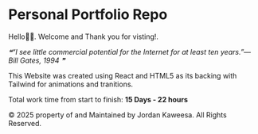 # Personal Portfolio Repo
Hello🧙🏼. Welcome and Thank you for visting!.

<!--STARTS_HERE_QUOTE_README-->
<i>❝“I see little commercial potential for the Internet for at least ten years.”— Bill Gates, 1994   ❞</i>
<!--ENDS_HERE_QUOTE_README-->


This Website was created using React and HTML5 as its backing with Tailwind for animations and tranitions.

Total work time from start to finish: **15 Days - 22 hours**

© 2025 property of and Maintained by Jordan Kaweesa. All Rights Reserved.

